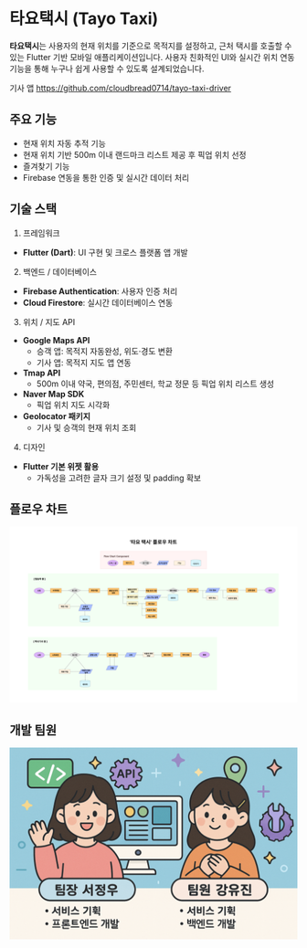 # 타요택시 (Tayo Taxi)

**타요택시**는 사용자의 현재 위치를 기준으로 목적지를 설정하고, 근처 택시를 호출할 수 있는 Flutter 기반 모바일 애플리케이션입니다. 사용자 친화적인 UI와 실시간 위치 연동 기능을 통해 누구나 쉽게 사용할 수 있도록 설계되었습니다.

기사 앱
https://github.com/cloudbread0714/tayo-taxi-driver

##  주요 기능

- 현재 위치 자동 추적 기능
- 현재 위치 기반 500m 이내 랜드마크 리스트 제공 후 픽업 위치 선정
- 즐겨찾기 기능 
- Firebase 연동을 통한 인증 및 실시간 데이터 처리

## 기술 스택

1) 프레임워크
- **Flutter (Dart)**: UI 구현 및 크로스 플랫폼 앱 개발

2) 백엔드 / 데이터베이스
- **Firebase Authentication**: 사용자 인증 처리
- **Cloud Firestore**: 실시간 데이터베이스 연동

3) 위치 / 지도 API
- **Google Maps API**
  - 승객 앱: 목적지 자동완성, 위도·경도 변환
  - 기사 앱: 목적지 지도 앱 연동
- **Tmap API**
  - 500m 이내 약국, 편의점, 주민센터, 학교 정문 등 픽업 위치 리스트 생성
- **Naver Map SDK**
  - 픽업 위치 지도 시각화
- **Geolocator 패키지**
  - 기사 및 승객의 현재 위치 조회

4) 디자인
- **Flutter 기본 위젯 활용**
  - 가독성을 고려한 글자 크기 설정 및 padding 확보

## 플로우 차트 
![플로우차트](images/기능_흐름도.png)

## 개발 팀원 
![플로우차트](images/팀원.png)
